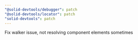 ```yaml
---
"@solid-devtools/debugger": patch
"@solid-devtools/locator": patch
"solid-devtools": patch
---
```


Fix walker issue, not resolving component elements sometimes
